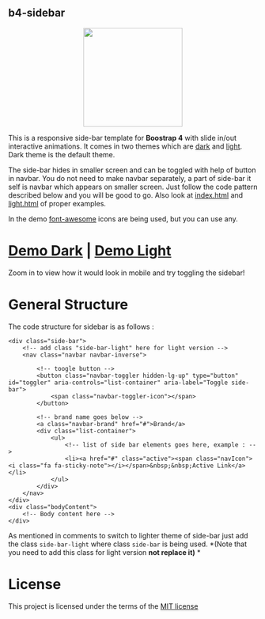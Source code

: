 ## b4-sidebar
<p align="center">
<img src=" https://xxxzeus.github.io/b4-sdiebar/mocukup.gif" width="200"/>
</p>

This is a responsive side-bar template for **Boostrap 4** with slide in/out interactive animations. It comes in two themes which are [dark]( https://xxxzeus.github.io/b4-sidebar/) and [light]( https://xxxzeus.github.io/b4-sidebar/light.html). Dark theme is the default theme.

The side-bar hides in smaller screen and can be toggled with help of button in navbar. You do not need to make navbar separately, a part of side-bar it self is navbar which appears on smaller screen. Just follow the code pattern described below and you will be good to go. Also look at [index.html](https://github.com/xxzeus/b4-sidebar/blob/master/index.html) and [light.html](https://github.com/xxzeus/b4-sidebar/blob/master/light.html) of proper examples.

In the demo [font-awesome](http://fontawesome.io/) icons are being used, but you can use any.

# [Demo Dark]( https://xxxzeus.github.io/b4-sidebar/) | [Demo Light]( https://xxxzeus.github.io/b4-sidebar/light.html)
Zoom in to view how it would look in mobile and try toggling the sidebar!

# General Structure

The code structure for sidebar is as follows :

    <div class="side-bar">
        <!-- add class "side-bar-light" here for light version -->
        <nav class="navbar navbar-inverse">
    
            <!-- toogle button -->
            <button class="navbar-toggler hidden-lg-up" type="button" id="toggler" aria-controls="list-container" aria-label="Toggle side-bar">
                <span class="navbar-toggler-icon"></span>
            </button>
    
            <!-- brand name goes below -->
            <a class="navbar-brand" href="#">Brand</a>
            <div class="list-container">
                <ul>
                    <!-- list of side bar elements goes here, example : -->
                    <li><a href="#" class="active"><span class="navIcon"><i class="fa fa-sticky-note"></i></span>&nbsp;&nbsp;Active Link</a></li>
                </ul>
            </div>
        </nav>
    </div>
    <div class="bodyContent">
        <!-- Body content here -->
    </div>

As mentioned in comments to switch to lighter theme of side-bar just add the class `side-bar-light` where class `side-bar` is being used. *(Note that you need to add this class for light version **not replace it)** *

# License 
This project is licensed under the terms of the [MIT license](https://en.wikipedia.org/wiki/MIT_License)



